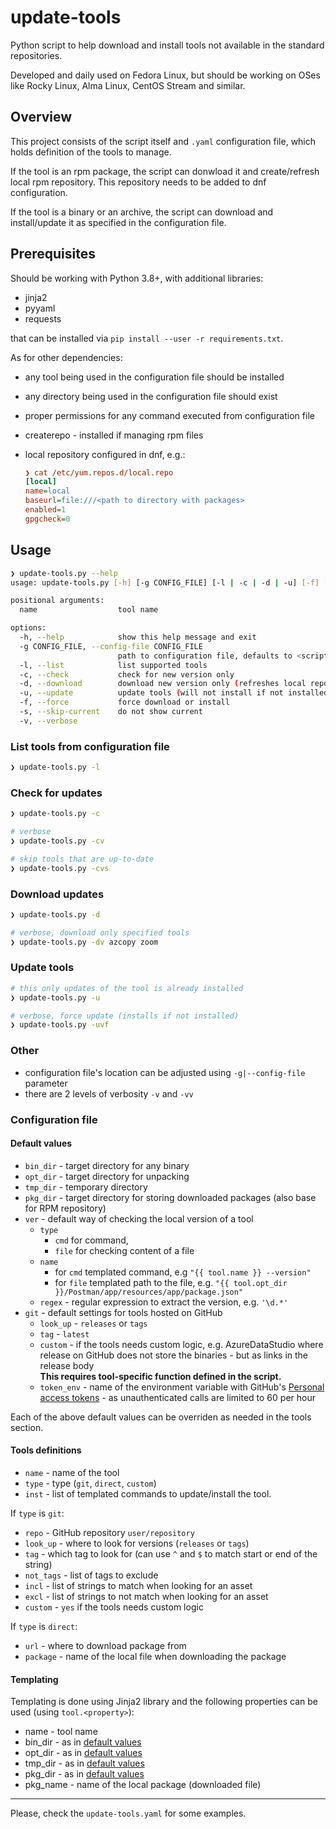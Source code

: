 # update-tools

Python script to help download and install tools not available in the standard
repositories.

Developed and daily used on Fedora Linux, but should be working on OSes like
Rocky Linux, Alma Linux, CentOS Stream and similar.

## Overview

This project consists of the script itself and `.yaml` configuration file, which
holds definition of the tools to manage.

If the tool is an rpm package, the script can donwload it and create/refresh
local rpm repository. This repository needs to be added to dnf configuration.

If the tool is a binary or an archive, the script can download and install/update
it as specified in the configuration file.

## Prerequisites

Should be working with Python 3.8+, with additional libraries:

- jinja2
- pyyaml
- requests

that can be installed via `pip install --user -r requirements.txt`.

As for other dependencies:

- any tool being used in the configuration file should be installed
- any directory being used in the configuration file should exist
- proper permissions for any command executed from configuration file
- createrepo - installed if managing rpm files
- local repository configured in dnf, e.g.:

  ```ini
  ❯ cat /etc/yum.repos.d/local.repo
  [local]
  name=local
  baseurl=file:///<path to directory with packages>
  enabled=1
  gpgcheck=0
  ```

## Usage

```bash
❯ update-tools.py --help
usage: update-tools.py [-h] [-g CONFIG_FILE] [-l | -c | -d | -u] [-f] [-s] [-v] [name ...]

positional arguments:
  name                  tool name

options:
  -h, --help            show this help message and exit
  -g CONFIG_FILE, --config-file CONFIG_FILE
                        path to configuration file, defaults to <script dir>/<script name>.yaml
  -l, --list            list supported tools
  -c, --check           check for new version only
  -d, --download        download new version only (refreshes local repository)
  -u, --update          update tools (will not install if not installed already)
  -f, --force           force download or install
  -s, --skip-current    do not show current
  -v, --verbose
```

### List tools from configuration file

```bash
❯ update-tools.py -l
```

### Check for updates

```bash
❯ update-tools.py -c

# verbose
❯ update-tools.py -cv

# skip tools that are up-to-date
❯ update-tools.py -cvs
```

### Download updates

```bash
❯ update-tools.py -d

# verbose, download only specified tools
❯ update-tools.py -dv azcopy zoom
```

### Update tools

```bash
# this only updates of the tool is already installed
❯ update-tools.py -u

# verbose, force update (installs if not installed)
❯ update-tools.py -uvf
```

### Other

- configuration file's location can be adjusted using `-g|--config-file` parameter
- there are 2 levels of verbosity `-v` and `-vv`

### Configuration file

#### Default values

- `bin_dir` - target directory for any binary
- `opt_dir` - target directory for unpacking
- `tmp_dir` - temporary directory
- `pkg_dir` - target directory for storing downloaded packages (also base for RPM repository)
- `ver` - default way of checking the local version of a tool
  - `type`
    - `cmd` for command,
    - `file` for checking content of a file
  - `name`
    - for `cmd` templated command, e.g `"{{ tool.name }} --version"`
    - for `file` templated path to the file, e.g. `"{{ tool.opt_dir }}/Postman/app/resources/app/package.json"`
  - `regex` - regular expression to extract the version, e.g. `'\d.*'`
- `git` - default settings for tools hosted on GitHub
  - `look_up` - `releases` or `tags`
  - `tag` - `latest`
  - `custom` - if the tools needs custom logic, e.g. AzureDataStudio where release
    on GitHub does not store the binaries - but as links in the release body  
    **This requires tool-specific function defined in the script.**
  - `token_env` - name of the environment variable with GitHub's
    [Personal access tokens](https://github.com/settings/tokens) - as unauthenticated
    calls are limited to 60 per hour

Each of the above default values can be overriden as needed in the tools section.

#### Tools definitions

- `name` - name of the tool
- `type` - type (`git`, `direct`, `custom`)
- `inst` - list of templated commands to update/install the tool.

If `type` is `git`:

- `repo` - GitHub repository `user/repository`
- `look_up` - where to look for versions (`releases` or `tags`)
- `tag` - which tag to look for (can use `^` and `$` to match start or end of the string)
- `not_tags` - list of tags to exclude
- `incl` - list of strings to match when looking for an asset
- `excl` - list of strings to not match when looking for an asset
- `custom` - `yes` if the tools needs custom logic

If `type` is `direct`:

- `url` - where to download package from
- `package` - name of the local file when downloading the package

#### Templating

Templating is done using Jinja2 library and the following properties can be used
(using `tool.<property>`):

- name - tool name
- bin_dir - as in [default values](#default-values)
- opt_dir - as in [default values](#default-values)
- tmp_dir - as in [default values](#default-values)
- pkg_dir - as in [default values](#default-values)
- pkg_name - name of the local package (downloaded file)

---

Please, check the `update-tools.yaml` for some examples.

